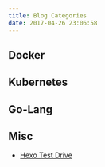 ```yaml
---
title: Blog Categories
date: 2017-04-26 23:06:58
---
```


## Docker

## Kubernetes

## Go-Lang

## Misc
* [Hexo Test Drive](/2017/04/26/hexo-test-drive)